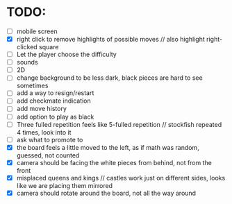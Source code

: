 
# TODO:
- [ ] mobile screen
- [x] right click to remove highlights of possible moves // also highlight right-clicked square
- [ ] Let the player choose the difficulty
- [ ] sounds
- [ ] 2D
- [ ] change background to be less dark, black pieces are hard to see sometimes
- [ ] add a way to resign/restart
- [ ] add checkmate indication
- [ ] add move history
- [ ] add option to play as black
- [ ] Three fulled repetition feels like 5-fulled repetition // stockfish repeated 4 times, look into it
- [ ] ask what to promote to
- [x] the board feels a little moved to the left, as if math was random, guessed, not counted
- [x] camera should be facing the white pieces from behind, not from the front
- [x] misplaced queens and kings // castles work just on different sides, looks like we are placing them mirrored
- [x] camera should rotate around the board, not all the way around
